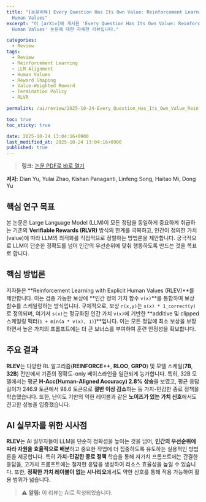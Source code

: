 ```yaml
---
title: "[논문리뷰] Every Question Has Its Own Value: Reinforcement Learning with Explicit
  Human Values"
excerpt: "이 [arXiv]에 게시한 'Every Question Has Its Own Value: Reinforcement Learning with Explicit
  Human Values' 논문에 대한 자세한 리뷰입니다."

categories:
  - Review
tags:
  - Review
  - Reinforcement Learning
  - LLM Alignment
  - Human Values
  - Reward Shaping
  - Value-Weighted Reward
  - Termination Policy
  - RLVR

permalink: /ai/review/2025-10-24-Every_Question_Has_Its_Own_Value_Reinforcement_Learning_with_Explicit_Human_Values/

toc: true
toc_sticky: true

date: 2025-10-24 13:04:16+0900
last_modified_at: 2025-10-24 13:04:16+0900
published: true
---
```

> **링크:** [논문 PDF로 바로 열기](https://arxiv.org/abs/2510.20187)

**저자:** Dian Yu, Yulai Zhao, Kishan Panaganti, Linfeng Song, Haitao Mi, Dong Yu



## 핵심 연구 목표
본 논문은 Large Language Model (LLM)이 모든 정답을 동일하게 중요하게 취급하는 기존의 **Verifiable Rewards (RLVR)** 방식의 한계를 극복하고, 인간이 정의한 가치(value)에 따라 LLM의 최적화를 직접적으로 정렬하는 방법론을 제안합니다. 궁극적으로 LLM이 단순한 정확도를 넘어 인간의 우선순위에 맞춰 행동하도록 만드는 것을 목표로 합니다.

## 핵심 방법론
저자들은 **Reinforcement Learning with Explicit Human Values (RLEV)**를 제안합니다. 이는 검증 가능한 보상에 **인간 정의 가치 함수 `v(x)`**를 통합하여 보상 함수를 스케일링하는 방식입니다. 구체적으로, 보상 `r(x,y)`는 `s(x) * 1_correct(y)`로 정의되며, 여기서 `s(x)`는 정규화된 인간 가치 `v(x)`에 기반한 **additive 및 clipped 스케일링 팩터(`1 + min(a * v(x), 1)`)**입니다. 이는 모든 정답에 최소 보상을 보장하면서 높은 가치의 프롬프트에는 더 큰 보너스를 부여하여 훈련 안정성을 확보합니다.

## 주요 결과
**RLEV**는 다양한 RL 알고리즘(**REINFORCE++**, **RLOO**, **GRPO**) 및 모델 스케일(**7B**, **32B**) 전반에서 기존의 정확도-only 베이스라인을 일관되게 능가합니다. 특히, 32B 모델에서는 평균 **H-Acc(Human-Aligned Accuracy) 2.8% 상승**을 보였고, 평균 응답 길이가 246.9 토큰에서 98.6 토큰으로 **절반 이상 감소**하는 등 가치-민감한 종료 정책을 학습했습니다. 또한, 난이도 기반의 약한 레이블과 같은 **노이즈가 있는 가치 신호**에서도 견고한 성능을 입증했습니다.

## AI 실무자를 위한 시사점
**RLEV**는 AI 실무자들이 LLM을 단순히 정확성을 높이는 것을 넘어, **인간의 우선순위에 따라 자원을 효율적으로 배분**하고 중요한 작업에 더 집중하도록 유도하는 실용적인 방법론을 제공합니다. 특히 **가치-민감한 종료 정책** 학습을 통해 저가치 프롬프트에는 간결한 응답을, 고가치 프롬프트에는 철저한 응답을 생성하여 리소스 효율성을 높일 수 있습니다. 또한, **정확한 가치 레이블이 없는 시나리오**에서도 약한 신호를 통해 적용 가능하여 활용 범위가 넓습니다.

> ⚠️ **알림:** 이 리뷰는 AI로 작성되었습니다.